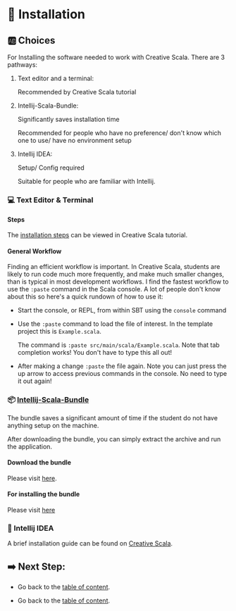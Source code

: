# :hammer: Installation


## :ab: Choices
For Installing the software needed to work with Creative Scala. There are 3 pathways:

1. Text editor and a terminal:
   
   Recommended by Creative Scala tutorial


2. Intellij-Scala-Bundle:

   Significantly saves installation time
   
   Recommended for people who have no preference/ don't know which one to use/ have no environment setup

   
3. Intellij IDEA:
   
   Setup/ Config required
   
   Suitable for people who are familiar with Intellij.


### :computer: Text Editor & Terminal

#### Steps
   The [installation steps](http://www.creativescala.org/creative-scala.html#installing-terminal-software-and-a-text-editors) can be viewed in Creative Scala tutorial.

#### General Workflow

   Finding an efficient workflow is important. In Creative Scala, students are likely to run code much more frequently, and make much smaller changes, than is typical in most development workflows. I find the fastest workflow to use the `:paste` command in the Scala console. A lot of people don't know about this so here's a quick rundown of how to use it:

- Start the console, or REPL, from within SBT using the `console` command
- Use the `:paste` command to load the file of interest. In the template project this is `Example.scala`. 

   The command is `:paste src/main/scala/Example.scala`. Note that tab completion works! You don't have to type this all out!

- After making a change `:paste` the file again. Note you can just press the up arrow to access previous commands in the console. No need to type it out again!


### :package: [Intellij-Scala-Bundle](https://github.com/JetBrains/intellij-scala-bundle)
   The bundle saves a significant amount of time if the student do not have anything setup on the machine.

   After downloading the bundle, you can simply extract the archive and run the application.


#### Download the bundle
   Please visit [here](https://github.com/JetBrains/intellij-scala-bundle#download).


#### For installing the bundle
   Please visit [here](https://github.com/JetBrains/intellij-scala-bundle#install-the-bundle)


### :ferris_wheel: Intellij IDEA
   A brief installation guide can be found on [Creative Scala](http://www.creativescala.org/creative-scala.html#intellij).



## :arrow_right: Next Step:
- Go back to the [table of content](../README.md).

- Go back to the [table of content](./README.md).
